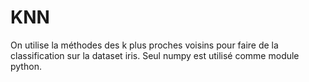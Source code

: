 # KNN

On utilise la méthodes des k plus proches voisins pour faire de la classification sur la dataset iris. Seul numpy est utilisé comme module python.

